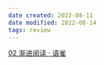 ```yaml
---
date created: 2022-08-11
date modified: 2022-08-14
tags: review
---
```


[02 渐进阅读 · 语雀](https://www.yuque.com/supermemo/wiki/incremental_reading)
